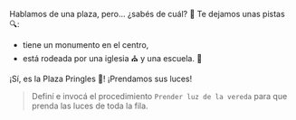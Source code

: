 Hablamos de una plaza, pero… ¿sabés de cuál? :thinking: Te dejamos unas pistas :mag::

* tiene un monumento en el centro,
* está rodeada por una iglesia :church: y una escuela. :school:

¡Sí, es la Plaza Pringles :tada:! ¡Prendamos sus luces!

> Definí e invocá el procedimiento `Prender luz de la vereda` para que prenda las luces de toda la fila.
